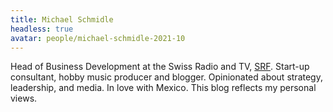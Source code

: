 ```yaml
---
title: Michael Schmidle
headless: true
avatar: people/michael-schmidle-2021-10
---
```


Head of Business Development at the Swiss Radio and TV, [SRF](https://www.srf.ch/). Start-up consultant, hobby music producer and blogger. Opinionated about strategy, leadership, and media. In love with Mexico. This blog reflects my personal views.
